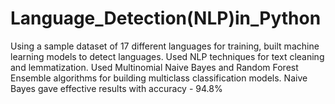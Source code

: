 # Language_Detection(NLP)in_Python
Using a sample dataset of 17 different languages for training, built machine learning models to detect languages.
Used NLP techniques for text cleaning and lemmatization.
Used Multinomial Naive Bayes and Random Forest Ensemble algorithms for building multiclass classification models.
Naive Bayes gave effective results with accuracy - 94.8% 

